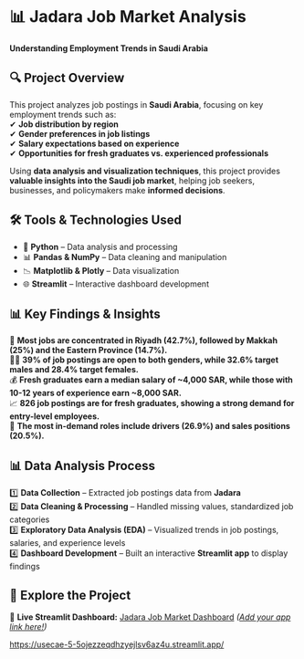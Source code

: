 # 📊 Jadara Job Market Analysis  
**Understanding Employment Trends in Saudi Arabia**  

## 🔍 Project Overview  
This project analyzes job postings in **Saudi Arabia**, focusing on key employment trends such as:  
✔ **Job distribution by region**  
✔ **Gender preferences in job listings**  
✔ **Salary expectations based on experience**  
✔ **Opportunities for fresh graduates vs. experienced professionals**  

Using **data analysis and visualization techniques**, this project provides **valuable insights into the Saudi job market**, helping job seekers, businesses, and policymakers make **informed decisions**.  

## 🛠 Tools & Technologies Used  
- 🐍 **Python** – Data analysis and processing  
- 📊 **Pandas & NumPy** – Data cleaning and manipulation  
- 📉 **Matplotlib & Plotly** – Data visualization  
- 🌐 **Streamlit** – Interactive dashboard development  

## 📊 Key Findings & Insights  
📍 **Most jobs are concentrated in Riyadh (42.7%), followed by Makkah (25%) and the Eastern Province (14.7%).**  
👨‍💼 **39% of job postings are open to both genders, while 32.6% target males and 28.4% target females.**  
💰 **Fresh graduates earn a median salary of ~4,000 SAR, while those with 10-12 years of experience earn ~8,000 SAR.**  
📈 **826 job postings are for fresh graduates, showing a strong demand for entry-level employees.**  
🚗 **The most in-demand roles include drivers (26.9%) and sales positions (20.5%).**  

## 📊 Data Analysis Process  
1️⃣ **Data Collection** – Extracted job postings data from **Jadara**  
2️⃣ **Data Cleaning & Processing** – Handled missing values, standardized job categories  
3️⃣ **Exploratory Data Analysis (EDA)** – Visualized trends in job postings, salaries, and experience levels  
4️⃣ **Dashboard Development** – Built an interactive **Streamlit app** to display findings  

## 🚀 Explore the Project  
🔗 **Live Streamlit Dashboard:** [Jadara Job Market Dashboard](#) *([Add your app link here!](https://usecae-5-5ojezzeqdhzyejlsv6az4u.streamlit.app/))*  

https://usecae-5-5ojezzeqdhzyejlsv6az4u.streamlit.app/
